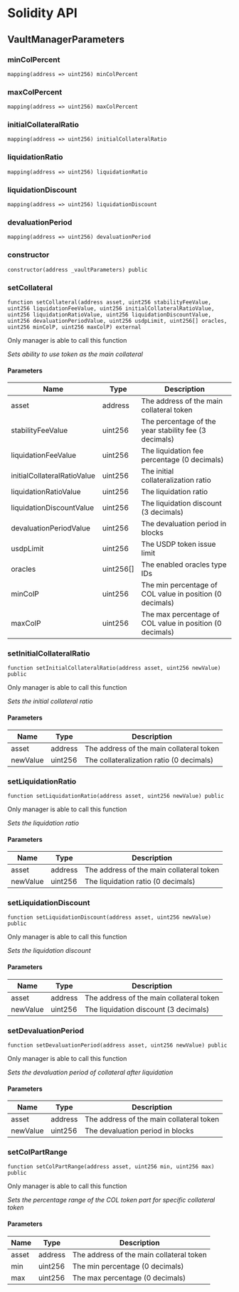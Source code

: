 # Solidity API

## VaultManagerParameters

### minColPercent

```solidity
mapping(address => uint256) minColPercent
```

### maxColPercent

```solidity
mapping(address => uint256) maxColPercent
```

### initialCollateralRatio

```solidity
mapping(address => uint256) initialCollateralRatio
```

### liquidationRatio

```solidity
mapping(address => uint256) liquidationRatio
```

### liquidationDiscount

```solidity
mapping(address => uint256) liquidationDiscount
```

### devaluationPeriod

```solidity
mapping(address => uint256) devaluationPeriod
```

### constructor

```solidity
constructor(address _vaultParameters) public
```

### setCollateral

```solidity
function setCollateral(address asset, uint256 stabilityFeeValue, uint256 liquidationFeeValue, uint256 initialCollateralRatioValue, uint256 liquidationRatioValue, uint256 liquidationDiscountValue, uint256 devaluationPeriodValue, uint256 usdpLimit, uint256[] oracles, uint256 minColP, uint256 maxColP) external
```

Only manager is able to call this function

_Sets ability to use token as the main collateral_

#### Parameters

| Name | Type | Description |
| ---- | ---- | ----------- |
| asset | address | The address of the main collateral token |
| stabilityFeeValue | uint256 | The percentage of the year stability fee (3 decimals) |
| liquidationFeeValue | uint256 | The liquidation fee percentage (0 decimals) |
| initialCollateralRatioValue | uint256 | The initial collateralization ratio |
| liquidationRatioValue | uint256 | The liquidation ratio |
| liquidationDiscountValue | uint256 | The liquidation discount (3 decimals) |
| devaluationPeriodValue | uint256 | The devaluation period in blocks |
| usdpLimit | uint256 | The USDP token issue limit |
| oracles | uint256[] | The enabled oracles type IDs |
| minColP | uint256 | The min percentage of COL value in position (0 decimals) |
| maxColP | uint256 | The max percentage of COL value in position (0 decimals) |

### setInitialCollateralRatio

```solidity
function setInitialCollateralRatio(address asset, uint256 newValue) public
```

Only manager is able to call this function

_Sets the initial collateral ratio_

#### Parameters

| Name | Type | Description |
| ---- | ---- | ----------- |
| asset | address | The address of the main collateral token |
| newValue | uint256 | The collateralization ratio (0 decimals) |

### setLiquidationRatio

```solidity
function setLiquidationRatio(address asset, uint256 newValue) public
```

Only manager is able to call this function

_Sets the liquidation ratio_

#### Parameters

| Name | Type | Description |
| ---- | ---- | ----------- |
| asset | address | The address of the main collateral token |
| newValue | uint256 | The liquidation ratio (0 decimals) |

### setLiquidationDiscount

```solidity
function setLiquidationDiscount(address asset, uint256 newValue) public
```

Only manager is able to call this function

_Sets the liquidation discount_

#### Parameters

| Name | Type | Description |
| ---- | ---- | ----------- |
| asset | address | The address of the main collateral token |
| newValue | uint256 | The liquidation discount (3 decimals) |

### setDevaluationPeriod

```solidity
function setDevaluationPeriod(address asset, uint256 newValue) public
```

Only manager is able to call this function

_Sets the devaluation period of collateral after liquidation_

#### Parameters

| Name | Type | Description |
| ---- | ---- | ----------- |
| asset | address | The address of the main collateral token |
| newValue | uint256 | The devaluation period in blocks |

### setColPartRange

```solidity
function setColPartRange(address asset, uint256 min, uint256 max) public
```

Only manager is able to call this function

_Sets the percentage range of the COL token part for specific collateral token_

#### Parameters

| Name | Type | Description |
| ---- | ---- | ----------- |
| asset | address | The address of the main collateral token |
| min | uint256 | The min percentage (0 decimals) |
| max | uint256 | The max percentage (0 decimals) |

